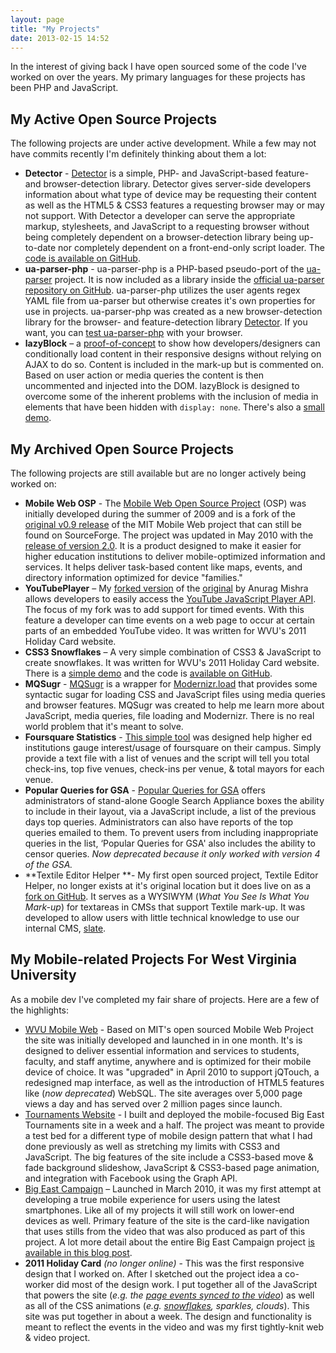 ```yaml
---
layout: page
title: "My Projects"
date: 2013-02-15 14:52
---
```


In the interest of giving back I have open sourced some of the code I've worked on over the years. My primary languages for these projects has been PHP and JavaScript.

## My Active Open Source Projects

The following projects are under active development. While a few may not have commits recently I'm definitely thinking about them a lot:

*   **Detector** - [Detector][29] is a simple, PHP- and JavaScript-based feature- and browser-detection library. Detector gives server-side developers information about what type of device may be requesting their content as well as the HTML5 & CSS3 features a requesting browser may or may not support. With Detector a developer can serve the appropriate markup, stylesheets, and JavaScript to a requesting browser without being completely dependent on a browser-detection library being up-to-date nor completely dependent on a front-end-only script loader. The [code is available on GitHub][30].
*   **ua-parser-php** - ua-parser-php is a PHP-based pseudo-port of the [ua-parser][31] project. It is now included as a library inside the [official ua-parser repository on GitHub][32]. ua-parser-php utilizes the user agents regex YAML file from ua-parser but otherwise creates it's own properties for use in projects. ua-parser-php was created as a new browser-detection library for the browser- and feature-detection library [Detector][30]. If you want, you can [test ua-parser-php][33] with your browser.
*   **lazyBlock** – a [proof-of-concept][34] to show how developers/designers can conditionally load content in their responsive designs without relying on AJAX to do so. Content is included in the mark-up but is commented on. Based on user action or media queries the content is then uncommented and injected into the DOM. lazyBlock is designed to overcome some of the inherent problems with the inclusion of media in elements that have been hidden with `display: none`. There's also a [small demo][35].

## My Archived Open Source Projects

The following projects are still available but are no longer actively being worked on:

*   **Mobile Web OSP** - The [Mobile Web Open Source Project][4] (OSP) was initially developed during the summer of 2009 and is a fork of the [original v0.9 release][36] of the MIT Mobile Web project that can still be found on SourceForge. The project was updated in May 2010 with the [release of version 2.0][37]. It is a product designed to make it easier for higher education institutions to deliver mobile-optimized information and services. It helps deliver task-based content like maps, events, and directory information optimized for device "families."
*   **YouTubePlayer** – My [forked version][38] of the [original][39] by Anurag Mishra allows developers to easily access the [YouTube JavaScript Player API][40]. The focus of my fork was to add support for timed events. With this feature a developer can time events on a web page to  occur at certain parts of an embedded YouTube video. It was written for WVU's 2011 Holiday Card website.
*   **CSS3 Snowflakes** – A very simple combination of CSS3 & JavaScript to create snowflakes. It was written for WVU's 2011 Holiday Card website. There is a [simple demo][42] and the code is [available on GitHub][28].
*   **MQSugr** - [MQSugr][43] is a wrapper for [Modernizr.load][44] that provides some syntactic sugar for loading CSS and JavaScript files using media queries and browser features. MQSugr was created to help me learn more about JavaScript, media queries, file loading and Modernizr. There is no real world problem that it's meant to solve.
*   **Foursquare Statistics** - [This simple tool][45] was designed help higher ed institutions gauge interest/usage of foursquare on their campus. Simply provide a text file with a list of venues and the script will tell you total check-ins, top five venues, check-ins per venue, & total mayors for each venue.
*   **Popular Queries for GSA** - [Popular Queries for GSA][46] offers administrators of stand-alone Google Search Appliance boxes the ability to include in their layout, via a JavaScript include, a list of the previous days top queries. Administrators can also have reports of the top queries emailed to them. To prevent users from including inappropriate queries in the list, ‘Popular Queries for GSA' also includes the ability to censor queries. *Now deprecated because it only worked with version 4 of the GSA.*
*   **Textile Editor Helper **- My first open sourced project, Textile Editor Helper, no longer exists at it's original location but it does live on as a [fork on GitHub][47]. It serves as a WYSIWYM (*What You See Is What You Mark-up*) for textareas in CMSs that support Textile mark-up. It was developed to allow users with little technical knowledge to use our internal CMS, [slate][48].

## My Mobile-related Projects For West Virginia University

As a mobile dev I've completed my fair share of projects. Here are a few of the highlights:

*   [WVU Mobile Web][3] - Based on MIT's open sourced Mobile Web Project  the site was initially developed and launched in in one month. It's is designed to deliver essential information and services to students, faculty, and staff anytime, anywhere and is optimized for their mobile device of choice. It was "upgraded" in April 2010 to support jQTouch, a redesigned map interface, as well as the introduction of HTML5 features like (*now deprecated*) WebSQL.  The site averages over 5,000 page views a day and has served over 2 million pages since launch.
*   [Tournaments Website][23] - I built and deployed the mobile-focused Big East Tournaments site in a week and a half. The project was meant to provide a test bed for a different type of mobile design pattern that what I had done previously as well as stretching my limits with CSS3 and JavaScript. The big features of the site include a CSS3-based move & fade background slideshow, JavaScript & CSS3-based page animation, and integration with Facebook using the Graph API.
*   [Big East Campaign][24] – Launched in March 2010, it was my first attempt at developing a true mobile experience for users using the latest smartphones. Like all of my projects it will  still work on lower-end devices as well. Primary feature of the site is the card-like navigation that uses stills from the video that was also produced as part of this project. A lot more detail about the entire Big East Campaign project [is available in this blog post][25].
*   **2011 Holiday Card** *(no longer online)* - This was the first responsive design that I worked on. After I sketched out the project idea a co-worker did most of the design work. I put together all of the JavaScript that powers the site (*e.g. the [page events synced to the video][27]*) as well as all of the CSS animations (*e.g. [snowflakes][28], sparkles, clouds*). This site was put together in about a week. The design and functionality is meant to reflect the events in the video and was my first tightly-knit web & video project.

[3]: http://m.wvu.edu/
[4]: http://mobilewebosp.pbworks.com/
[23]: http://tournaments.wvu.edu/
[24]: http://wvutoday.mobiexp.wvu.edu/
[25]: http://www.dmolsen.com/mobile-in-higher-ed/2010/08/09/qr-codes-the-big-east-tournament-campaign/
[26]: http://happyholidays.wvu.edu/
[27]: http://www.dmolsen.com/mobile-in-higher-ed/2011/12/19/how-to-sync-web-page-events-with-embedded-youtube-videos/
[28]: https://github.com/dmolsen/CSS3-Snowflakes
[29]: http://detector.dmolsen.com
[30]: https://github.com/dmolsen/Detector
[31]: http://code.google.com/p/ua-parser/
[32]: https://github.com/tobie/ua-parser
[33]: http://uaparser.dmolsen.com/
[34]: https://github.com/dmolsen/lazyBlock
[35]: http://lazyblock.dmolsen.com
[36]: http://sourceforge.net/projects/mitmobileweb/
[37]: http://mobilewebosp.pbworks.com/Version-2-Release-Notes
[38]: https://github.com/dmolsen/YoutubePlayer
[39]: https://github.com/AnuragMishra/YoutubePlayer
[40]: http://code.google.com/apis/youtube/js_api_reference.html
[41]: http://happyholidays.wvu.edu
[42]: http://dmolsen.com/css3-snowflakes/
[43]: https://github.com/dmolsen/MQSugr
[44]: http://www.modernizr.com/docs/#load
[45]: https://github.com/dmolsen/Foursquare-Statistics
[46]: https://github.com/dmolsen/popular-queries-for-gsa
[47]: https://github.com/ryanfelton/textile-editor-helper
[48]: http://slatecms.wvu.edu/